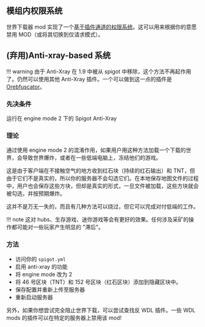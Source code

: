 ## 模组内权限系统

世界下载器 mod 实现了一个[基于插件通道的权限系统](http://wiki.vg/Plugin_channels/World_downloader)。这可以用来根据你的意愿禁用 MOD（或将其切换到仅请求模式）。

## (弃用)Anti-xray-based 系统

!!! warning
    由于 Anti-Xray 在 1.9 中被从 spigot 中移除，这个方法不再起作用了。仍然可以使用其他 Anti-Xray 插件。一个可以做到这一点的插件是 [Orebfuscator](https://www.spigotmc.org/resources/orebfuscator.22818/)。

### 先决条件

运行在 engine mode 2 下的 Spigot Anti-Xray 

### 理论

通过使用 engine mode 2 的混淆作用，如果用户用这种方法加载一个下载的世界，会导致世界爆炸，或者在一些低端电脑上，冻结他们的游戏。

这是由于客户端在不接触空气的地方收到红石块（持续的红石输出）和 TNT，但由于它们不是真实的，所以你的服务器不会勾选它们。在本地保存地图文件的过程中，用户也会保存这些方块，但却是真实的形式，一旦文件被加载，这些方块就会被勾选，并按预期爆炸。

这并不是万无一失的，而且有几种方法可以绕过，但它可以完成对付低端的工作。

!!! note
    这对 hubs、生存游戏、迷你游戏等会有更好的效果。任何涉及采矿的操作都可能对一些玩家产生明显的 "滞后"。

### 方法

- 访问你的 `spigot.yml`
- 启用 anti-xray 的功能
- 将 engine mode 改为 2
- 将 46 号区块（TNT）和 152 号区块（红石区块）添加到隐藏区块中。
- 保存配置并重新上传至服务器
- 重新启动服务器

另外，如果你想尝试完全阻止世界下载，可以尝试查找反 WDL 插件。一些 WDL mods 的插件可以在特定的服务器上禁用该 mod!